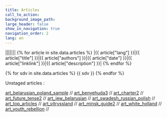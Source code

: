 ```yaml
---
title: Articles
call_to_action: 
background_image_path:
large_header: false
show_in_navigation: true
navigation_order: 2
lang: en
---
```


|||||||
{% for article in site.data.articles %}
|{{ article["lang"] }}|{{ article["title"] }}|{{ article["authors"] }}|{{ article["date"] }}|{{ article["linklink"] }}|{{ article["description"] }}|
{% endfor %}

{% for sdv in site.data.articles %}
{{ sdv }}
{% endfor %}


Unstaged articles : 

[art_belarusian_poland_sample](/pages/articles/art_belarusian_poland_sample) // 
[art_benyehuda3](/pages/articles/art_benyehuda3) // 
[art_charter2](/pages/articles/art_charter2) // 
[art_future_tense2](/pages/articles/art_future_tense2) // 
[art_jew_belarusian](/pages/articles/art_jew_belarusian) // 
[art_swadesh_russian_polish](/pages/articles/art_swadesh_russian_polish) // 
[art_top_articles](/pages/articles/art_top_articles) // 
[art_vitryssland](/pages/articles/art_vitryssland) // 
[art_minsk_guide2](/pages/articles/art_minsk_guide2) // 
[art_white_holland](/pages/articles/art_white_holland) // 
[art_youth_rebellion](/pages/articles/art_youth_rebellion) // 

